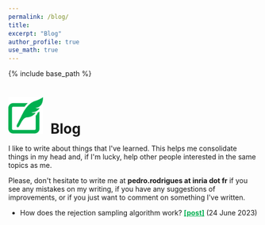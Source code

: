 ```yaml
---
permalink: /blog/
title:
excerpt: "Blog"
author_profile: true
use_math: true
---
```


{% include base_path %}

<h1 style="margin-bottom:0.5em"><img src="/images/picto_blog.svg" width="70px" style="margin-right:15px">Blog</h1>

I like to write about things that I've learned. This helps me consolidate things
in my head and, if I'm lucky, help other people interested in the same topics
as me. 

Please, don't hesitate to write me at <span style="font-weight:bold">
pedro.rodrigues at inria dot fr</span> if you see any mistakes on my writing, 
if you have any suggestions of improvements, or if you just want to comment on
something I've written.

- How does the rejection sampling algorithm work? <a href="/posts/rejection-sampling/" style="color:#00b050; font-weight:bold;">[post]</a> (24 June 2023) 